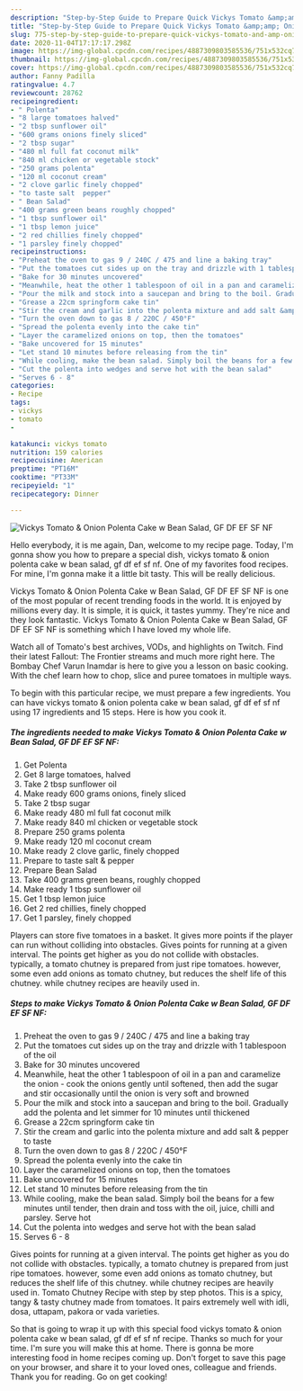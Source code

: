 ```yaml
---
description: "Step-by-Step Guide to Prepare Quick Vickys Tomato &amp;amp; Onion Polenta Cake w Bean Salad, GF DF EF SF NF"
title: "Step-by-Step Guide to Prepare Quick Vickys Tomato &amp;amp; Onion Polenta Cake w Bean Salad, GF DF EF SF NF"
slug: 775-step-by-step-guide-to-prepare-quick-vickys-tomato-and-amp-onion-polenta-cake-w-bean-salad-gf-df-ef-sf-nf
date: 2020-11-04T17:17:17.298Z
image: https://img-global.cpcdn.com/recipes/4887309803585536/751x532cq70/vickys-tomato-onion-polenta-cake-w-bean-salad-gf-df-ef-sf-nf-recipe-main-photo.jpg
thumbnail: https://img-global.cpcdn.com/recipes/4887309803585536/751x532cq70/vickys-tomato-onion-polenta-cake-w-bean-salad-gf-df-ef-sf-nf-recipe-main-photo.jpg
cover: https://img-global.cpcdn.com/recipes/4887309803585536/751x532cq70/vickys-tomato-onion-polenta-cake-w-bean-salad-gf-df-ef-sf-nf-recipe-main-photo.jpg
author: Fanny Padilla
ratingvalue: 4.7
reviewcount: 28762
recipeingredient:
- " Polenta"
- "8 large tomatoes halved"
- "2 tbsp sunflower oil"
- "600 grams onions finely sliced"
- "2 tbsp sugar"
- "480 ml full fat coconut milk"
- "840 ml chicken or vegetable stock"
- "250 grams polenta"
- "120 ml coconut cream"
- "2 clove garlic finely chopped"
- "to taste salt  pepper"
- " Bean Salad"
- "400 grams green beans roughly chopped"
- "1 tbsp sunflower oil"
- "1 tbsp lemon juice"
- "2 red chillies finely chopped"
- "1 parsley finely chopped"
recipeinstructions:
- "Preheat the oven to gas 9 / 240C / 475 and line a baking tray"
- "Put the tomatoes cut sides up on the tray and drizzle with 1 tablespoon of the oil"
- "Bake for 30 minutes uncovered"
- "Meanwhile, heat the other 1 tablespoon of oil in a pan and caramelize the onion - cook the onions gently until softened, then add the sugar and stir occasionally until the onion is very soft and browned"
- "Pour the milk and stock into a saucepan and bring to the boil. Gradually add the polenta and let simmer for 10 minutes until thickened"
- "Grease a 22cm springform cake tin"
- "Stir the cream and garlic into the polenta mixture and add salt &amp; pepper to taste"
- "Turn the oven down to gas 8 / 220C / 450°F"
- "Spread the polenta evenly into the cake tin"
- "Layer the caramelized onions on top, then the tomatoes"
- "Bake uncovered for 15 minutes"
- "Let stand 10 minutes before releasing from the tin"
- "While cooling, make the bean salad. Simply boil the beans for a few minutes until tender, then drain and toss with the oil, juice, chilli and parsley. Serve hot"
- "Cut the polenta into wedges and serve hot with the bean salad"
- "Serves 6 - 8"
categories:
- Recipe
tags:
- vickys
- tomato
- 

katakunci: vickys tomato  
nutrition: 159 calories
recipecuisine: American
preptime: "PT16M"
cooktime: "PT33M"
recipeyield: "1"
recipecategory: Dinner

---
```



![Vickys Tomato &amp; Onion Polenta Cake w Bean Salad, GF DF EF SF NF](https://img-global.cpcdn.com/recipes/4887309803585536/751x532cq70/vickys-tomato-onion-polenta-cake-w-bean-salad-gf-df-ef-sf-nf-recipe-main-photo.jpg)

Hello everybody, it is me again, Dan, welcome to my recipe page. Today, I'm gonna show you how to prepare a special dish, vickys tomato &amp; onion polenta cake w bean salad, gf df ef sf nf. One of my favorites food recipes. For mine, I'm gonna make it a little bit tasty. This will be really delicious.

Vickys Tomato &amp; Onion Polenta Cake w Bean Salad, GF DF EF SF NF is one of the most popular of recent trending foods in the world. It is enjoyed by millions every day. It is simple, it is quick, it tastes yummy. They're nice and they look fantastic. Vickys Tomato &amp; Onion Polenta Cake w Bean Salad, GF DF EF SF NF is something which I have loved my whole life.

Watch all of Tomato&#39;s best archives, VODs, and highlights on Twitch. Find their latest Fallout: The Frontier streams and much more right here. The Bombay Chef Varun Inamdar is here to give you a lesson on basic cooking. With the chef learn how to chop, slice and puree tomatoes in multiple ways.


To begin with this particular recipe, we must prepare a few ingredients. You can have vickys tomato &amp; onion polenta cake w bean salad, gf df ef sf nf using 17 ingredients and 15 steps. Here is how you cook it.

<!--inarticleads1-->

##### The ingredients needed to make Vickys Tomato &amp; Onion Polenta Cake w Bean Salad, GF DF EF SF NF:

1. Get  Polenta
1. Get 8 large tomatoes, halved
1. Take 2 tbsp sunflower oil
1. Make ready 600 grams onions, finely sliced
1. Take 2 tbsp sugar
1. Make ready 480 ml full fat coconut milk
1. Make ready 840 ml chicken or vegetable stock
1. Prepare 250 grams polenta
1. Make ready 120 ml coconut cream
1. Make ready 2 clove garlic, finely chopped
1. Prepare to taste salt &amp; pepper
1. Prepare  Bean Salad
1. Take 400 grams green beans, roughly chopped
1. Make ready 1 tbsp sunflower oil
1. Get 1 tbsp lemon juice
1. Get 2 red chillies, finely chopped
1. Get 1 parsley, finely chopped


Players can store five tomatoes in a basket. It gives more points if the player can run without colliding into obstacles. Gives points for running at a given interval. The points get higher as you do not collide with obstacles. typically, a tomato chutney is prepared from just ripe tomatoes. however, some even add onions as tomato chutney, but reduces the shelf life of this chutney. while chutney recipes are heavily used in. 

<!--inarticleads2-->

##### Steps to make Vickys Tomato &amp; Onion Polenta Cake w Bean Salad, GF DF EF SF NF:

1. Preheat the oven to gas 9 / 240C / 475 and line a baking tray
1. Put the tomatoes cut sides up on the tray and drizzle with 1 tablespoon of the oil
1. Bake for 30 minutes uncovered
1. Meanwhile, heat the other 1 tablespoon of oil in a pan and caramelize the onion - cook the onions gently until softened, then add the sugar and stir occasionally until the onion is very soft and browned
1. Pour the milk and stock into a saucepan and bring to the boil. Gradually add the polenta and let simmer for 10 minutes until thickened
1. Grease a 22cm springform cake tin
1. Stir the cream and garlic into the polenta mixture and add salt &amp; pepper to taste
1. Turn the oven down to gas 8 / 220C / 450°F
1. Spread the polenta evenly into the cake tin
1. Layer the caramelized onions on top, then the tomatoes
1. Bake uncovered for 15 minutes
1. Let stand 10 minutes before releasing from the tin
1. While cooling, make the bean salad. Simply boil the beans for a few minutes until tender, then drain and toss with the oil, juice, chilli and parsley. Serve hot
1. Cut the polenta into wedges and serve hot with the bean salad
1. Serves 6 - 8


Gives points for running at a given interval. The points get higher as you do not collide with obstacles. typically, a tomato chutney is prepared from just ripe tomatoes. however, some even add onions as tomato chutney, but reduces the shelf life of this chutney. while chutney recipes are heavily used in. Tomato Chutney Recipe with step by step photos. This is a spicy, tangy &amp; tasty chutney made from tomatoes. It pairs extremely well with idli, dosa, uttapam, pakora or vada varieties. 

So that is going to wrap it up with this special food vickys tomato &amp; onion polenta cake w bean salad, gf df ef sf nf recipe. Thanks so much for your time. I'm sure you will make this at home. There is gonna be more interesting food in home recipes coming up. Don't forget to save this page on your browser, and share it to your loved ones, colleague and friends. Thank you for reading. Go on get cooking!
